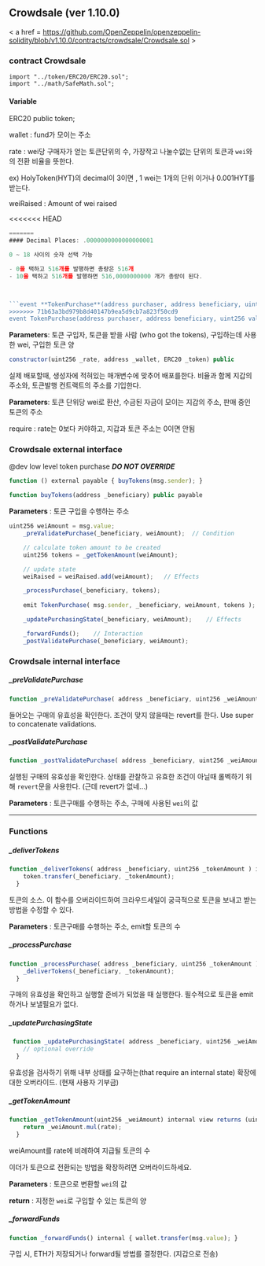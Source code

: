 

## Crowdsale (ver 1.10.0)

< a href = https://github.com/OpenZeppelin/openzeppelin-solidity/blob/v1.10.0/contracts/crowdsale/Crowdsale.sol >

### contract Crowdsale

````
import "../token/ERC20/ERC20.sol";
import "../math/SafeMath.sol";
````



#### Variable

ERC20 public token;

wallet : fund가 모이는 주소

rate : wei당 구매자가 얻는  토큰단위의 수, 가장작고 나눌수없는 단위의 토큰과 `wei`와의 전환 비율을 뜻한다.

ex) HolyToken(HYT)의 decimal이 3이면 , 1 wei는 1개의 단위 이거나 0.001HYT를 받는다.

weiRaised : Amount of wei raised 



<<<<<<< HEAD
```javascript
=======
#### Decimal Places: .0000000000000000001

0 ~ 18 사이의 숫자 선택 가능

- 0을 택하고 516개를 발행하면 총량은 516개
- 10을 택하고 516개를 발행하면 516,0000000000 개가 총량이 된다.



```event **TokenPurchase**(address purchaser, address beneficiary, uint256 value, uint256 amount) 
>>>>>>> 71b63a3bd979b8d40147b9ea5d9cb7a823f50cd9
event TokenPurchase(address purchaser, address beneficiary, uint256 value, uint256 amount)
```

**Parameters**: 토큰 구입자,  토큰을 받을 사람 (who got the tokens), 구입하는데 사용한 wei, 구입한 토큰 양



```javascript
constructor(uint256 _rate, address _wallet, ERC20 _token) public
```

실제 배포할때, 생성자에 적혀있는 매개변수에 맞추어 배포를한다. 비율과 함께 지갑의 주소와, 토큰발행 컨트랙트의 주소를 기입한다.

**Parameters**: 토큰 단위당 wei로 환산, 수금된 자금이 모이는 지갑의 주소, 판매 중인 토큰의 주소

require : rate는 0보다 커야하고, 지갑과 토큰 주소는 0이면 안됨



### Crowdsale external interface 

@dev low level token purchase ***DO NOT OVERRIDE*** 

````javascript
function () external payable { buyTokens(msg.sender); }
````

````javascript
function buyTokens(address _beneficiary) public payable
````

**Parameters** : 토큰 구입을 수행하는 주소

````javascript
uint256 weiAmount = msg.value;
    _preValidatePurchase(_beneficiary, weiAmount);	// Condition

    // calculate token amount to be created
    uint256 tokens = _getTokenAmount(weiAmount);

    // update state
    weiRaised = weiRaised.add(weiAmount);	// Effects

    _processPurchase(_beneficiary, tokens);
    
    emit TokenPurchase( msg.sender, _beneficiary, weiAmount, tokens );

    _updatePurchasingState(_beneficiary, weiAmount);	// Effects

    _forwardFunds();	// Interaction
    _postValidatePurchase(_beneficiary, weiAmount);
````





### Crowdsale internal interface



##### _preValidatePurchase

````javascript
function _preValidatePurchase( address _beneficiary, uint256 _weiAmount ) internal
````

들어오는 구매의 유효성을 확인한다. 조건이 맞지 않을때는 revert를 한다. Use super to concatenate validations.



##### _postValidatePurchase

````javascript
function _postValidatePurchase( address _beneficiary, uint256 _weiAmount ) internal
````

실행된 구매의 유효성을 확인한다. 상태를 관찰하고 유효한 조건이 아닐때 롤벡하기 위해 `revert`문을 사용한다. (근데 revert가 없네...)

**Parameters** : 토큰구매를 수행하는 주소, 구매에 사용된 `wei`의 값



------



### Functions



##### _deliverTokens

````javascript
function _deliverTokens( address _beneficiary, uint256 _tokenAmount ) internal {
	token.transfer(_beneficiary, _tokenAmount); 
  }
````

토큰의 소스. 이 함수를 오버라이드하여 크라우드세일이 궁극적으로 토큰을 보내고 받는 방법을 수정할 수 있다.

**Parameters** : 토큰구매를 수행하는 주소, emit할 토큰의 수



##### _processPurchase 

````javascript
function _processPurchase( address _beneficiary, uint256 _tokenAmount ) internal {
    _deliverTokens(_beneficiary, _tokenAmount);
  }
````

구매의 유효성을 확인하고 실행할 준비가 되었을 때 실행한다. 필수적으로 토큰을 emit하거나 보낼필요가 없다.



##### _updatePurchasingState

````javascript
 function _updatePurchasingState( address _beneficiary, uint256 _weiAmount ) internal {
    // optional override
  }
````

유효성을 검사하기 위해 내부 상태를 요구하는(that require an internal state) 확장에 대한 오버라이드. (현재 사용자 기부금)



##### _getTokenAmount 

````javascript
function _getTokenAmount(uint256 _weiAmount) internal view returns (uint256) {
    return _weiAmount.mul(rate);
  }
````

weiAmount를 rate에 비례하여 지급될 토큰의 수

이더가 토큰으로 전환되는 방법을 확장하려면 오버라이드하세요.

**Parameters** : 토큰으로 변환할 `wei`의 값

**return** : 지정한 `wei`로 구입할 수 있는 토큰의 양



##### _forwardFunds 

````javascript
function _forwardFunds() internal { wallet.transfer(msg.value); }
````

구입 시, ETH가 저장되거나 forward될 방법를 결정한다. (지갑으로 전송)


